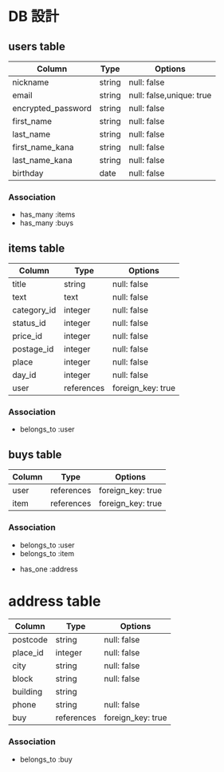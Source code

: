 
# DB 設計

## users table

| Column             | Type                | Options                  |
|--------------------|---------------------|------------------------- |
| nickname           | string              | null: false              |
| email              | string              | null: false,unique: true |
| encrypted_password | string              | null: false              |
| first_name         | string              | null: false              |
| last_name          | string              | null: false              |
| first_name_kana    | string              | null: false              |
| last_name_kana     | string              | null: false              |
| birthday           | date                | null: false              |

### Association

* has_many :items
* has_many :buys

## items table

| Column                          | Type       | Options           |
|---------------------------------|------------|-------------------|
| title                           | string     | null: false       |
| text                            | text       | null: false       |
| category_id                     | integer     | null: false      |
| status_id                       | integer    | null: false       |
| price_id                        | integer    | null: false       |
| postage_id                      | integer    | null: false       |
| place                        | integer    | null: false       |
| day_id                          | integer    | null: false       |
| user                            | references | foreign_key: true |

### Association

- belongs_to :user


## buys table

| Column      | Type       | Options           |
|-------------|------------|-------------------|
| user        | references | foreign_key: true | 
| item       | references | foreign_key: true | 

### Association

- belongs_to :user
- belongs_to :item
* has_one :address


# address table

| Column         | Type        | Options           |
|----------------|-------------|-------------------|
| postcode       | string      | null: false       |
| place_id       | integer     | null: false       |
| city           | string      | null: false       |
| block          | string      | null: false       |
| building       | string      |        |
| phone          | string      | null: false       |
| buy            | references  | foreign_key: true |



### Association
- belongs_to :buy

